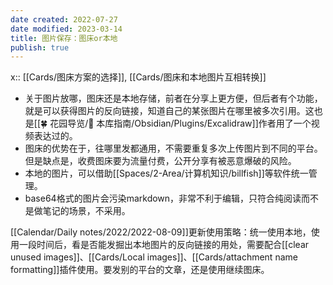 ```yaml
---
date created: 2022-07-27
date modified: 2023-03-14
title: 图片保存：图床or本地
publish: true
---
```


x:: [[Cards/图床方案的选择]], [[Cards/图床和本地图片互相转换]]

- 关于图片放哪，图床还是本地存储，前者在分享上更方便，但后者有个功能，就是可以获得图片的反向链接，知道自己的某张图片在哪里被多次引用。这也是[[🍀 花园导览/🧰 本库指南/Obsidian/Plugins/Excalidraw]]作者用了一个视频表达过的。
- 图床的优势在于，往哪里发都通用，不需要重复多次上传图片到不同的平台。但是缺点是，收费图床要为流量付费，公开分享有被恶意爆破的风险。
- 本地的图片，可以借助[[Spaces/2-Area/计算机知识/billfish]]等软件统一管理。
- base64格式的图片会污染markdown，非常不利于编辑，只符合纯阅读而不是做笔记的场景，不采用。

[[Calendar/Daily notes/2022/2022-08-09]]更新使用策略：统一使用本地，使用一段时间后，看是否能发掘出本地图片的反向链接的用处，需要配合[[clear unused images]]、[[Cards/Local images]]、[[Cards/attachment name formatting]]插件使用。要发别的平台的文章，还是使用继续图床。